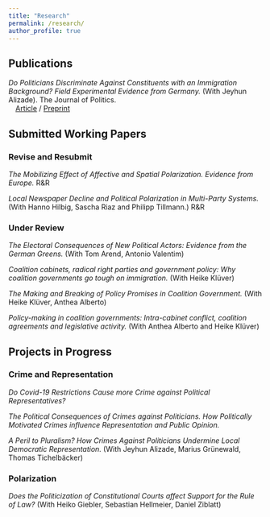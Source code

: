 ```yaml
---
title: "Research"
permalink: /research/
author_profile: true
---
```


## Publications
*Do Politicians Discriminate Against Constituents with an Immigration Background? Field Experimental Evidence from Germany.* (With Jeyhun Alizade).
The Journal of Politics. <br>
&ensp;&ensp;[Article](https://www.journals.uchicago.edu/doi/10.1086/716293) /
[Preprint](https://papers.ssrn.com/sol3/Papers.cfm?abstract_id=3559396)
   

## Submitted Working Papers

### Revise and Resubmit

*The Mobilizing Effect of Affective and Spatial Polarization. Evidence from Europe.* R&R


*Local Newspaper Decline and Political Polarization in Multi-Party Systems.* (With Hanno Hilbig, Sascha Riaz and Philipp Tillmann.) R&R

### Under Review

*The Electoral Consequences of New Political Actors: Evidence from the German Greens.* (With Tom Arend, Antonio Valentim)

*Coalition cabinets, radical right parties and government policy: Why coalition governments go tough on immigration.* (With Heike Klüver)

*The Making and Breaking of Policy Promises in Coalition Government.* (With Heike Klüver, Anthea Alberto)

*Policy-making in coalition governments: Intra-cabinet conflict, coalition agreements and legislative activity.* (With Anthea Alberto and Heike Klüver)

## Projects in Progress

### Crime and Representation

*Do Covid-19 Restrictions Cause more Crime against Political Representatives?*

*The Political Consequences of Crimes against Politicians. How Politically Motivated Crimes influence Representation and Public Opinion.*

*A Peril to Pluralism? How Crimes Against Politicians Undermine Local Democratic Representation.* (With Jeyhun Alizade, Marius Grünewald, Thomas Tichelbäcker)

### Polarization

*Does the Politicization of Constitutional Courts affect Support for the Rule of Law?* (With Heiko Giebler, Sebastian Hellmeier, Daniel Ziblatt)

